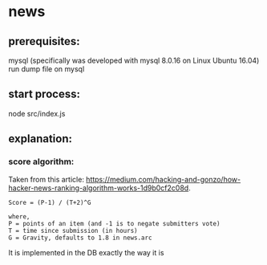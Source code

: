 # news


## prerequisites:
mysql (specifically was developed with mysql 8.0.16 on Linux Ubuntu 16.04) 
run dump file on mysql

## start process:
node src/index.js



## explanation:
### score algorithm:
Taken from this article: https://medium.com/hacking-and-gonzo/how-hacker-news-ranking-algorithm-works-1d9b0cf2c08d.  
```
Score = (P-1) / (T+2)^G

where,
P = points of an item (and -1 is to negate submitters vote)
T = time since submission (in hours)
G = Gravity, defaults to 1.8 in news.arc
```

It is implemented in the DB exactly the way it is